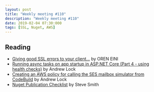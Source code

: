```yaml
---
layout: post
title: "Weekly meeting #110"
description: "Weekly meeting #110"
date: 2019-02-04 07:30:000
tags: [SSL, Nuget, AWS]
--- 
```

 
## Reading

* [Giving good SSL errors to your client…](https://ayende.com/blog/185282-C/refactoring-c-code-giving-good-ssl-errors-to-your-client) by OREN EINI
* [Running async tasks on app startup in ASP.NET Core (Part 4 - using health checks)](https://andrewlock.net/running-async-tasks-on-app-startup-in-asp-net-core-part-4-using-health-checks/) by Andrew Lock
* [Creating an AWS policy for calling the SES mailbox simulator from CodeBuild](https://andrewlock.net/creating-an-aws-policy-for-calling-the-ses-mailbox-simulator-from-codebuild/) by Andrew Lock
* [Nuget Publication Checklist](https://ardalis.com/nuget-publication-checklist) by Steve Smith